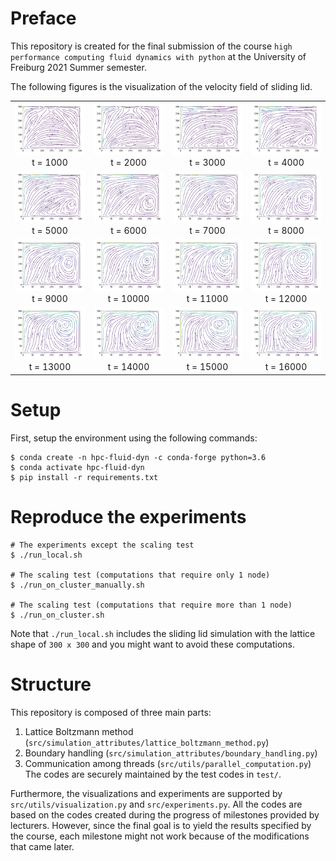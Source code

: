 # Preface
This repository is created for the final submission of 
the course `high performance computing fluid dynamics with python`
at the University of Freiburg 2021 Summer semester.

The following figures is the visualization of the velocity field of sliding lid.
<table>
    <tr>
        <td style="text-align:center;vertical-align:middle;"><img src="README_media/vel_flow001000.png" alt="">t = 1000</td>
        <td style="text-align:center;vertical-align:middle;"><img src="README_media/vel_flow002000.png" alt="">t = 2000</td>
        <td style="text-align:center;vertical-align:middle;"><img src="README_media/vel_flow003000.png" alt="">t = 3000</td>
        <td style="text-align:center;vertical-align:middle;"><img src="README_media/vel_flow004000.png" alt="">t = 4000</td>
    </tr>
    <tr>
        <td style="text-align:center;vertical-align:middle;"><img src="README_media/vel_flow005000.png" alt="">t = 5000</td>
        <td style="text-align:center;vertical-align:middle;"><img src="README_media/vel_flow006000.png" alt="">t = 6000</td>
        <td style="text-align:center;vertical-align:middle;"><img src="README_media/vel_flow007000.png" alt="">t = 7000</td>
        <td style="text-align:center;vertical-align:middle;"><img src="README_media/vel_flow008000.png" alt="">t = 8000</td>
    </tr>
    <tr>
        <td style="text-align:center;vertical-align:middle;"><img src="README_media/vel_flow009000.png" alt="">t = 9000</td>
        <td style="text-align:center;vertical-align:middle;"><img src="README_media/vel_flow010000.png" alt="">t = 10000</td>
        <td style="text-align:center;vertical-align:middle;"><img src="README_media/vel_flow011000.png" alt="">t = 11000</td>
        <td style="text-align:center;vertical-align:middle;"><img src="README_media/vel_flow012000.png" alt="">t = 12000</td>
    </tr>
    <tr>
        <td style="text-align:center;vertical-align:middle;"><img src="README_media/vel_flow013000.png" alt="">t = 13000</td>
        <td style="text-align:center;vertical-align:middle;"><img src="README_media/vel_flow014000.png" alt="">t = 14000</td>
        <td style="text-align:center;vertical-align:middle;"><img src="README_media/vel_flow015000.png" alt="">t = 15000</td>
        <td style="text-align:center;vertical-align:middle;"><img src="README_media/vel_flow016000.png" alt="">t = 16000</td>
    </tr>
</table>


# Setup

First, setup the environment using the following commands:
```
$ conda create -n hpc-fluid-dyn -c conda-forge python=3.6
$ conda activate hpc-fluid-dyn
$ pip install -r requirements.txt
```

# Reproduce the experiments

```
# The experiments except the scaling test
$ ./run_local.sh

# The scaling test (computations that require only 1 node)
$ ./run_on_cluster_manually.sh

# The scaling test (computations that require more than 1 node)
$ ./run_on_cluster.sh
```

Note that `./run_local.sh` includes the sliding lid simulation with the lattice shape of `300 x 300`
and you might want to avoid these computations.

# Structure

This repository is composed of three main parts:
1. Lattice Boltzmann method (`src/simulation_attributes/lattice_boltzmann_method.py`)
2. Boundary handling (`src/simulation_attributes/boundary_handling.py`)
3. Communication among threads (`src/utils/parallel_computation.py`)
The codes are securely maintained by the test codes in `test/`.

Furthermore, the visualizations and experiments are supported by `src/utils/visualization.py` and `src/experiments.py`.
All the codes are based on the codes created during the progress of milestones provided by lecturers.
However, since the final goal is to yield the results specified by the course, each milestone might not work because of the modifications that came later.
